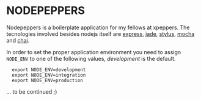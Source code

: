 # NODEPEPPERS
Nodepeppers is a boilerplate application for my fellows at xpeppers. The tecnologies involved besides nodejs itself are [express](http://expressjs.com), [jade](http://jade-lang.com), [stylus](http://learnboost.github.io/stylus), [mocha](http://visionmedia.github.io/mocha) and [chai](http://chaijs.com).

In order to set the proper application environment you need to assign `NODE_ENV` to one of the following values, *development* is the default.

```
  export NODE_ENV=development
  export NODE_ENV=integration
  export NODE_ENV=production
```

... to be continued ;)